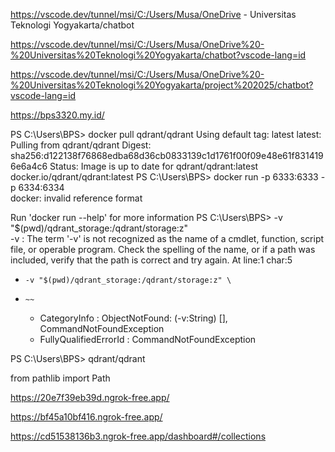 https://vscode.dev/tunnel/msi/C:/Users/Musa/OneDrive - Universitas Teknologi Yogyakarta/chatbot

https://vscode.dev/tunnel/msi/C:/Users/Musa/OneDrive%20-%20Universitas%20Teknologi%20Yogyakarta/chatbot?vscode-lang=id

https://vscode.dev/tunnel/msi/C:/Users/Musa/OneDrive%20-%20Universitas%20Teknologi%20Yogyakarta/project%202025/chatbot?vscode-lang=id

https://bps3320.my.id/


PS C:\Users\BPS> docker pull qdrant/qdrant
Using default tag: latest
latest: Pulling from qdrant/qdrant
Digest: sha256:d122138f76868edba68d36cb0833139c1d1761f00f09e48e61f8314196e6a4c6
Status: Image is up to date for qdrant/qdrant:latest
docker.io/qdrant/qdrant:latest
PS C:\Users\BPS> docker run -p 6333:6333 -p 6334:6334 \
docker: invalid reference format

Run 'docker run --help' for more information
PS C:\Users\BPS>     -v "$(pwd)/qdrant_storage:/qdrant/storage:z" \
-v : The term '-v' is not recognized as the name of a cmdlet, function, script file, or operable program. Check the spelling of the name, or if a path was included, verify that the path is correct and 
try again.
At line:1 char:5
+     -v "$(pwd)/qdrant_storage:/qdrant/storage:z" \
+     ~~
    + CategoryInfo          : ObjectNotFound: (-v:String) [], CommandNotFoundException
    + FullyQualifiedErrorId : CommandNotFoundException

PS C:\Users\BPS>     qdrant/qdrant



from pathlib import Path

https://20e7f39eb39d.ngrok-free.app/

https://bf45a10bf416.ngrok-free.app/


https://cd51538136b3.ngrok-free.app/dashboard#/collections

